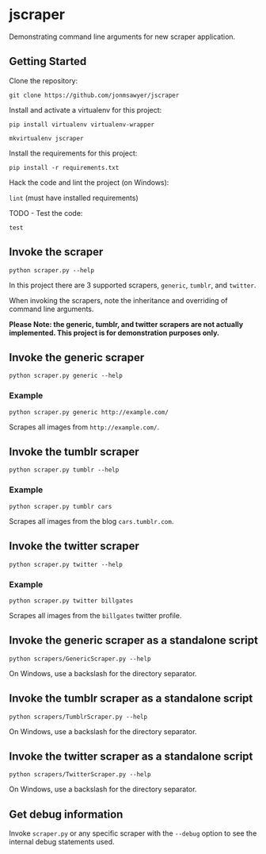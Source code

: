 # jscraper

Demonstrating command line arguments for new scraper application.

## Getting Started

Clone the repository:

`git clone https://github.com/jonmsawyer/jscraper`

Install and activate a virtualenv for this project:

`pip install virtualenv virtualenv-wrapper`

`mkvirtualenv jscraper`

Install the requirements for this project:

`pip install -r requirements.txt`

Hack the code and lint the project (on Windows):

`lint` (must have installed requirements)

TODO - Test the code:

`test`

## Invoke the scraper

`python scraper.py --help`

In this project there are 3 supported scrapers, `generic`, `tumblr`, and
`twitter`.

When invoking the scrapers, note the inheritance and overriding of command line 
arguments.

**Please Note: the generic, tumblr, and twitter scrapers are not actually implemented.
This project is for demonstration purposes only.**

## Invoke the generic scraper

`python scraper.py generic --help`

### Example

`python scraper.py generic http://example.com/`

Scrapes all images from `http://example.com/`.

## Invoke the tumblr scraper

`python scraper.py tumblr --help`

### Example

`python scraper.py tumblr cars`

Scrapes all images from the blog `cars.tumblr.com`.

## Invoke the twitter scraper

`python scraper.py twitter --help`

### Example

`python scraper.py twitter billgates`

Scrapes all images from the `billgates` twitter profile.

## Invoke the generic scraper as a standalone script

`python scrapers/GenericScraper.py --help`

On Windows, use a backslash for the directory separator.

## Invoke the tumblr scraper as a standalone script

`python scrapers/TumblrScraper.py --help`

On Windows, use a backslash for the directory separator.

## Invoke the twitter scraper as a standalone script

`python scrapers/TwitterScraper.py --help`

On Windows, use a backslash for the directory separator.

## Get debug information

Invoke `scraper.py` or any specific scraper with the `--debug` option to see the
internal debug statements used.
